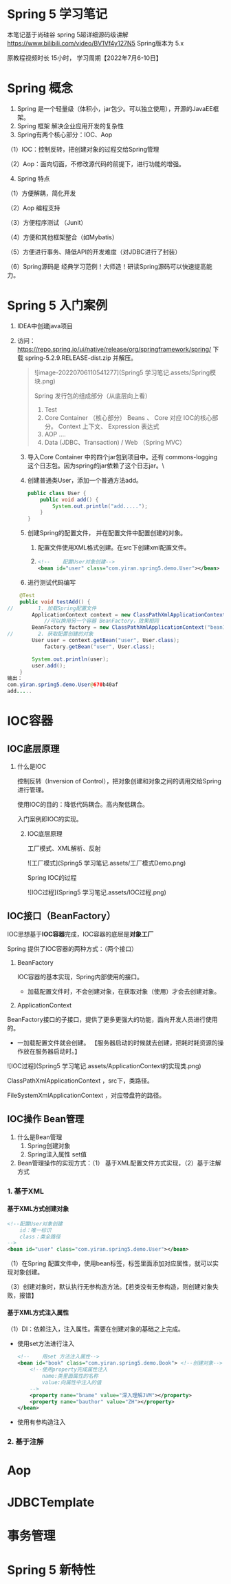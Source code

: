 # Spring 5 学习笔记

本笔记基于尚硅谷 spring 5超详细源码级讲解 https://www.bilibili.com/video/BV1Vf4y127N5  Spring版本为 5.x

原教程视频时长 15小时， 学习周期【2022年7月6-10日】

# Spring 概念

1. Spring 是一个轻量级（体积小，jar包少。可以独立使用），开源的JavaEE框架。  
2. Spring 框架 解决企业应用开发的复杂性
3. Spring有两个核心部分：IOC、Aop

（1）IOC：控制反转，把创建对象的过程交给Spring管理

（2）Aop：面向切面，不修改源代码的前提下，进行功能的增强。

4. Spring 特点

（1）方便解耦，简化开发

（2）Aop 编程支持

（3）方便程序测试 （Junit）

（4）方便和其他框架整合（如Mybatis）

（5）方便进行事务、降低API的开发难度（对JDBC进行了封装）

（6）Spring源码是 经典学习范例！大师造！研读Spring源码可以快速提高能力。

# Spring 5 入门案例

1. IDEA中创建java项目

2. 访问：https://repo.spring.io/ui/native/release/org/springframework/spring/  下载 spring-5.2.9.RELEASE-dist.zip 并解压。

   > ![image-20220706110541277](Spring5 学习笔记.assets/Spring模块.png)
   >
   > Spring 发行包的组成部分（从底层向上看）
   >
   >1. Test 
   >2. Core Container （核心部分）
   > Beans 、 Core 对应 IOC的核心部分。
   > Context 上下文、 Expression  表达式
   >3. AOP ....
   >4. Data (JDBC、Transaction) / Web （Spring MVC）

   3. 导入Core Container 中的四个jar包到项目中。还有 commons-logging 这个日志包。因为spring的jar依赖了这个日志jar。\

   4. 创建普通类User，添加一个普通方法add。
      ```java
      public class User {
          public void add() {
              System.out.println("add.....");
          }
      }
      ```
      
   5. 创建Spring的配置文件， 并在配置文件中配置创建的对象。

      1. 配置文件使用XML格式创建。在src下创建xml配置文件。

      2. ```xml
         <!--    配置User对象创建-->
         <bean id="user" class="com.yiran.spring5.demo.User"></bean>
         ```

   6. 进行测试代码编写
```java
    @Test
    public void testAdd() {
//        1. 加载Spring配置文件
        ApplicationContext context = new ClassPathXmlApplicationContext("bean1.xml");
        	//可以换用另一个容器 BeanFactory，效果相同
        BeanFactory factory = new ClassPathXmlApplicationContext("bean1.xml");
//        2. 获取配置创建的对象
        User user = context.getBean("user", User.class);
        	factory.getBean("user", User.class);

        System.out.println(user);
        user.add();
    }
输出：
com.yiran.spring5.demo.User@670b40af
add.....
```

# IOC容器

## IOC底层原理

1. 什么是IOC

   控制反转（Inversion of Control），把对象创建和对象之间的调用交给Spring进行管理。

   使用IOC的目的：降低代码耦合。高内聚低耦合。

   入门案例即IOC的实现。

   2. IOC底层原理

      工厂模式、XML解析、反射 

      ![工厂模式](Spring5 学习笔记.assets/工厂模式Demo.png)

      Spring IOC的过程

      ![IOC过程](Spring5 学习笔记.assets/IOC过程.png)

## IOC接口（BeanFactory）

IOC思想基于**IOC容器**完成，IOC容器的底层是**对象工厂**

Spring 提供了IOC容器的两种方式：（两个接口）

1. BeanFactory

   IOC容器的基本实现，Spring内部使用的接口。

   - 加载配置文件时，不会创建对象，在获取对象（使用）才会去创建对象。

2. ApplicationContext

  BeanFactory接口的子接口，提供了更多更强大的功能，面向开发人员进行使用的。

  - 一加载配置文件就会创建。 【服务器启动的时候就去创建，把耗时耗资源的操作放在服务器启动时。】

![IOC过程](Spring5 学习笔记.assets/ApplicationContext的实现类.png)

ClassPathXmlApplicationContext  ，src下，类路径。

FileSystemXmlApplicationContext ，对应带盘符的路径。

## IOC操作 Bean管理

1. 什么是Bean管理
   1. Spring创建对象
   2. Spring注入属性  set值
2. Bean管理操作的实现方式：（1） 基于XML配置文件方式实现，（2）基于注解方式

### 1. 基于XML

#### 基于XML方式创建对象

```xml
<!--配置User对象创建
	id：唯一标识
	class：类全路径
-->
<bean id="user" class="com.yiran.spring5.demo.User"></bean>
```

（1）在Spring 配置文件中，使用bean标签，标签里面添加对应属性，就可以实现对象创建。

（3）创建对象时，默认执行无参构造方法。【若类没有无参构造，则创建对象失败，报错】

#### 基于XML方式注入属性

（1）DI：依赖注入，注入属性。需要在创建对象的基础之上完成。

- 使用set方法进行注入

  ```xml
  <!--    用set 方法注入属性-->
  <bean id="book" class="com.yiran.spring5.demo.Book"> <!--创建对象-->
      <!--使用property完成属性注入
          name:类里面属性的名称
          value:向属性中注入的值
      -->
      <property name="bname" value="深入理解JVM"></property>
      <property name="bauthor" value="ZH"></property>
  </bean>
  ```

- 使用有参构造注入

### 2. 基于注解







# Aop

# JDBCTemplate

# 事务管理

# Spring 5 新特性

